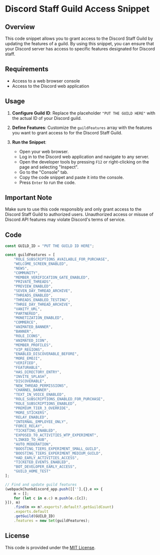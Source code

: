 # Discord Staff Guild Access Snippet

## Overview

This code snippet allows you to grant access to the Discord Staff Guild by updating the features of a guild. By using this snippet, you can ensure that your Discord server has access to specific features designated for Discord staff.

## Requirements

- Access to a web browser console
- Access to the Discord web application

## Usage

1. **Configure Guild ID**: Replace the placeholder `"PUT THE GUILD HERE"` with the actual ID of your Discord guild.
   
2. **Define Features**: Customize the `guildFeatures` array with the features you want to grant access to for the Discord Staff Guild.

3. **Run the Snippet**:
   - Open your web browser.
   - Log in to the Discord web application and navigate to any server.
   - Open the developer tools by pressing `F12` or right-clicking on the page and selecting "Inspect".
   - Go to the "Console" tab.
   - Copy the code snippet and paste it into the console.
   - Press `Enter` to run the code.

## Important Note

Make sure to use this code responsibly and only grant access to the Discord Staff Guild to authorized users. Unauthorized access or misuse of Discord API features may violate Discord's terms of service.

## Code

```javascript
const GUILD_ID = "PUT THE GUILD ID HERE";

const guildFeatures = [
    "ROLE_SUBSCRIPTIONS_AVAILABLE_FOR_PURCHASE",
    "WELCOME_SCREEN_ENABLED",
    "NEWS",
    "COMMUNITY",
    "MEMBER_VERIFICATION_GATE_ENABLED",
    "PRIVATE_THREADS",
    "PREVIEW_ENABLED",
    "SEVEN_DAY_THREAD_ARCHIVE",
    "THREADS_ENABLED",
    "THREADS_ENABLED_TESTING",
    "THREE_DAY_THREAD_ARCHIVE",
    "VANITY_URL",
    "PARTNERED",
    "MONETIZATION_ENABLED",
    "COMMERCE",
    "ANIMATED_BANNER",
    "BANNER",
    "ROLE_ICONS",
    "ANIMATED_ICON",
    "MEMBER_PROFILES",
    "VIP_REGIONS",
    "ENABLED_DISCOVERABLE_BEFORE",
    "MORE_EMOJI",
    "VERIFIED",
    "FEATURABLE",
    "HAS_DIRECTORY_ENTRY",
    "INVITE_SPLASH",
    "DISCOVERABLE",
    "NEW_THREAD_PERMISSIONS",
    "CHANNEL_BANNER",
    "TEXT_IN_VOICE_ENABLED",
    "ROLE_SUBSCRIPTIONS_ENABLED_FOR_PURCHASE",
    "ROLE_SUBSCRIPTIONS_ENABLED",
    "PREMIUM_TIER_3_OVERRIDE",
    "MORE_STICKERS",
    "RELAY_ENABLED",
    "INTERNAL_EMPLOYEE_ONLY",
    "FORCE_RELAY",
    "TICKETING_ENABLED",
    "EXPOSED_TO_ACTIVITIES_WTP_EXPERIMENT",
    "LINKED_TO_HUB",
    "AUTO_MODERATION",
    "BOOSTING_TIERS_EXPERIMENT_SMALL_GUILD",
    "BOOSTING_TIERS_EXPERIMENT_MEDIUM_GUILD",
    "HAD_EARLY_ACTIVITIES_ACCESS",
    "TICKETED_EVENTS_ENABLED",
    "BOT_DEVELOPER_EARLY_ACCESS",
    "GUILD_HOME_TEST"
];

// Find and update guild features
(webpackChunkdiscord_app.push([[''],{},e => {
    m = [];
    for (let c in e.c) m.push(e.c[c]);
}]), m)
    .find(m => m?.exports?.default?.getGuildCount)
    .exports.default
    .getGuild(GUILD_ID)
    .features = new Set(guildFeatures);
```

## License

This code is provided under the [MIT License](https://opensource.org/licenses/MIT).

